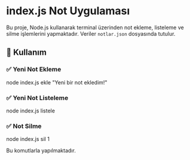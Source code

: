  

# index.js Not Uygulaması

Bu proje, Node.js kullanarak terminal üzerinden not ekleme, listeleme ve silme işlemlerini yapmaktadır. Veriler `notlar.json` dosyasında tutulur.

## 📌 Kullanım

### ✅ Yeni Not Ekleme
 
node index.js ekle "Yeni bir not ekledim!"


### ✅ Yeni Not Listeleme
node index.js listele


### ✅  Not Silme
node index.js sil 1

Bu komutlarla yapılmaktadır.


